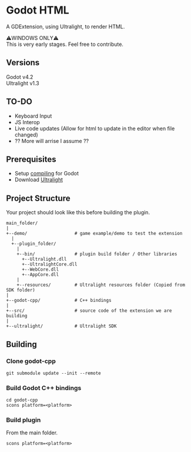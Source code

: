# Godot HTML
A GDExtension, using Ultralight, to render HTML.

⚠️WINDOWS ONLY⚠️<br>This is very early stages. Feel free to contribute.

## Versions
Godot v4.2<br>
Ultralight v1.3

## TO-DO
- Keyboard Input
- JS Interop
- Live code updates (Allow for html to update in the editor when file changed)
- ?? More will arrise I assume ??

## Prerequisites
- Setup [compiling](https://docs.godotengine.org/en/stable/contributing/development/compiling/index.html#toc-devel-compiling) for Godot
- Download [Ultralight](https://ultralig.ht/download/)

## Project Structure
Your project should look like this before building the plugin.
```
main_folder/
|
+--demo/                  # game example/demo to test the extension
  |
  +--plugin_folder/
    |
    +--bin/               # plugin build folder / Other libraries
      +--Ultralight.dll
      +--UltralightCore.dll
      +--WebCore.dll
      +--AppCore.dll
    |
    +--resources/         # Ultralight resources folder (Copied from SDK folder)
|
+--godot-cpp/             # C++ bindings
|
+--src/                   # source code of the extension we are building
|
+--ultralight/            # Ultralight SDK
```

## Building
### Clone godot-cpp
```
git submodule update --init --remote
```

### Build Godot C++ bindings
```
cd godot-cpp
scons platform=<platform>
```

### Build plugin

From the main folder.
```
scons platform=<platform>
```